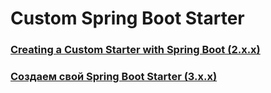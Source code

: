 # Custom Spring Boot Starter

### [Creating a Custom Starter with Spring Boot (2.x.x)](https://www.baeldung.com/spring-boot-custom-starter)

### [Создаем свой Spring Boot Starter (3.x.x)](https://struchkov.dev/blog/ru/create-spring-boot-starter)